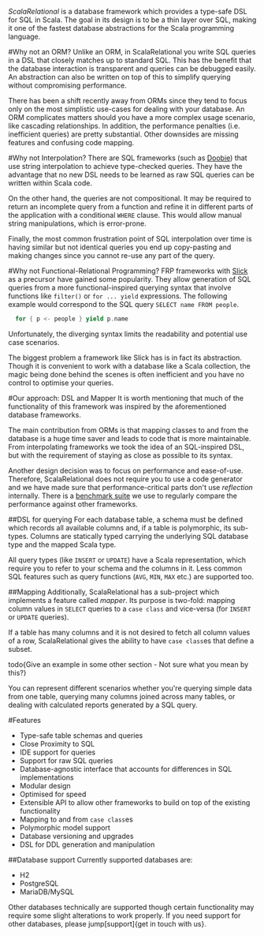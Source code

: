 *ScalaRelational* is a database framework which provides a type-safe DSL for SQL in Scala. The goal in its design is to be a thin layer over SQL, making it one of the fastest database abstractions for the Scala programming language.

#Why not an ORM?
Unlike an ORM, in ScalaRelational you write SQL queries in a DSL that closely matches up to standard SQL. This has the benefit that the database interaction is transparent and queries can be debugged easily. An abstraction can also be written on top of this to simplify querying without compromising performance.

There has been a shift recently away from ORMs since they tend to focus only on the most simplistic use-cases for dealing with your database. An ORM complicates matters should you have a more complex usage scenario, like cascading relationships. In addition, the performance penalties (i.e. inefficient queries) are pretty substantial. Other downsides are missing features and confusing code mapping.

#Why not Interpolation?
There are SQL frameworks (such as [Doobie](https://github.com/tpolecat/doobie)) that use string interpolation to achieve type-checked queries. They have the advantage that no new DSL needs to be learned as raw SQL queries can be written within Scala code.

On the other hand, the queries are not compositional. It may be required to return an incomplete query from a function and refine it in different parts of the application with a conditional `WHERE` clause. This would allow manual string manipulations, which is error-prone.

Finally, the most common frustration point of SQL interpolation over time is having similar but not identical queries you end up copy-pasting and making changes since you cannot re-use any part of the query.

#Why not Functional-Relational Programming?
FRP frameworks with [Slick](http://slick.typesafe.com/) as a precursor have gained some popularity. They allow generation of SQL queries from a more functional-inspired querying syntax that involve functions like `filter()` or `for ... yield` expressions. The following example would correspond to the SQL query `SELECT name FROM people`.

```scala
  for { p <- people } yield p.name
```

Unfortunately, the diverging syntax limits the readability and potential use case scenarios.

The biggest problem a framework like Slick has is in fact its abstraction. Though it is convenient to work with a database like a Scala collection, the magic being done behind the scenes is often inefficient and you have no control to optimise your queries.

#Our approach: DSL and Mapper
It is worth mentioning that much of the functionality of this framework was inspired by the aforementioned database frameworks.

The main contribution from ORMs is that mapping classes to and from the database is a huge time saver and leads to code that is more maintainable. From interpolating frameworks we took the idea of an SQL-inspired DSL, but with the requirement of staying as close as possible to its syntax.

Another design decision was to focus on performance and ease-of-use. Therefore, ScalaRelational does not require you to use a code generator and we have made sure that performance-critical parts don't use *reflection* internally. There is a [benchmark suite](https://github.com/outr/scalarelational-benchmarks) we use to regularly compare the performance against other frameworks.

##DSL for querying
For each database table, a schema must be defined which records all available columns and, if a table is polymorphic, its sub-types. Columns are statically typed carrying the underlying SQL database type and the mapped Scala type.

All query types (like `INSERT` or `UPDATE`) have a Scala representation, which require you to refer to your schema and the columns in it. Less common SQL features such as query functions (`AVG`, `MIN`, `MAX` etc.) are supported too.

##Mapping
Additionally, ScalaRelational has a sub-project which implements a feature called *mapper*. Its purpose is two-fold: mapping column values in `SELECT` queries to a `case class` and vice-versa (for `INSERT` or `UPDATE` queries).

If a table has many columns and it is not desired to fetch all column values of a row, ScalaRelational gives the ability to have `case class`es that define a subset.

todo{Give an example in some other section - Not sure what you mean by this?}

You can represent different scenarios whether you're querying simple data from one table, querying many columns joined across many tables, or dealing with calculated reports generated by a SQL query.

#Features
- Type-safe table schemas and queries
- Close Proximity to SQL
- IDE support for queries
- Support for raw SQL queries
- Database-agnostic interface that accounts for differences in SQL implementations
- Modular design
- Optimised for speed
- Extensible API to allow other frameworks to build on top of the existing functionality
- Mapping to and from `case class`es
- Polymorphic model support
- Database versioning and upgrades
- DSL for DDL generation and manipulation

##Database support
Currently supported databases are:

- H2
- PostgreSQL
- MariaDB/MySQL

Other databases technically are supported though certain functionality may require some slight alterations to work properly. If you need support for other databases, please jump[support]{get in touch with us}.